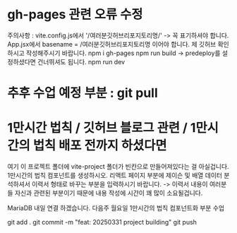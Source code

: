 #  gh-pages 관련 오류 수정



주의사항 : vite.config.js에서
'/여러분깃허브리포지토리명/' -> 꼭 표기하셔야 합니다. 
App.jsx에서 basename = /여러분깃허브리포지토리명
이어야 합니다. 제 깃허브 확인하시고 작성해주시기 바랍니다. 
npm i gh-pages
npm run build -> predeploy를 설정하셨다면 건너뛰셔도 됩니다. 
npm run dev

# 추후 수업 예정  부분 : git pull

# 1만시간 법칙 / 깃허브 블로그 관련 / 1만시간의 법칙 배포 전까지 하셨다면
여기 이 프로젝트 폴더에 vite-project 폴더가 빈칸으로 만들어져있다는 걸 아실겁니다.
1만시간의 법칙 컴포넌트를 생성하시오. 
리액트 페이지 부분에 제이슨 및 배열 데이터 분석하셔서 이력서 형태로 바꾸는 부분을 입력하시기 바랍니다. -> 이력서 내용이 여러분들 자신과 관련된 부분이기 때문에 내용 작성에 시간이 꽤 많이 소요될겁니다. 

MariaDB 내일 연결 하겠습니다.
다음주 월요일 1만시간의 법칙 컴포넌트화 부분 수업

git add .
git commit -m "feat: 20250331 project building"
git push